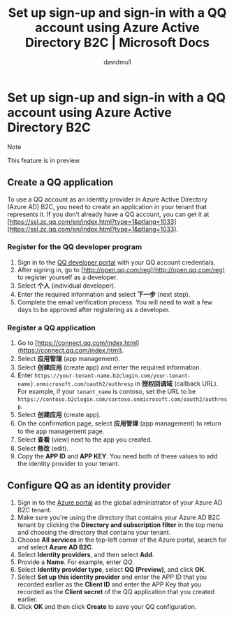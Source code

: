 ﻿---
title: Set up sign-up and sign-in with a QQ account using Azure Active Directory B2C | Microsoft Docs
description: Provide sign-up and sign-in to customers with QQ accounts in your applications using Azure Active Directory B2C.
services: active-directory-b2c
author: davidmu1
manager: mtillman

ms.service: active-directory
ms.workload: identity
ms.topic: conceptual
ms.date: 09/11/2018
ms.author: davidmu
ms.component: B2C
---

# Set up sign-up and sign-in with a QQ account using Azure Active Directory B2C

> [!NOTE]
> This feature is in preview.
> 

## Create a QQ application

To use a QQ account as an identity provider in Azure Active Directory (Azure AD) B2C, you need to create an application in your tenant that represents it. If you don’t already have a QQ account, you can get it at [https://ssl.zc.qq.com/en/index.html?type=1&ptlang=1033](https://ssl.zc.qq.com/en/index.html?type=1&ptlang=1033).

### Register for the QQ developer program

1. Sign in to the [QQ developer portal](http://open.qq.com) with your QQ account credentials.
2. After signing in, go to [http://open.qq.com/reg](http://open.qq.com/reg) to register yourself as a developer.
3. Select **个人** (individual developer).
4. Enter the required information and select **下一步** (next step).
5. Complete the email verification process. You will need to wait a few days to be approved after registering as a developer. 

### Register a QQ application

1. Go to [https://connect.qq.com/index.html](https://connect.qq.com/index.html).
2. Select **应用管理** (app management).
5. Select **创建应用** (create app) and enter the required information.
7. Enter `https://your-tenant-name.b2clogin.com/your-tenant-name}.onmicrosoft.com/oauth2/authresp` in **授权回调域** (callback URL). For example, if your `tenant_name` is contoso, set the URL to be `https://contoso.b2clogin.com/contoso.onmicrosoft.com/oauth2/authresp`.
8. Select **创建应用** (create app).
9. On the confirmation page, select **应用管理** (app management) to return to the app management page.
10. Select **查看** (view) next to the app you created.
11. Select **修改** (edit).
12. Copy the **APP ID** and **APP KEY**. You need both of these values to add the identity provider to your tenant.

## Configure QQ as an identity provider

1. Sign in to the [Azure portal](https://portal.azure.com/) as the global administrator of your Azure AD B2C tenant.
2. Make sure you're using the directory that contains your Azure AD B2C tenant by clicking the **Directory and subscription filter** in the top menu and choosing the directory that contains your tenant.
3. Choose **All services** in the top-left corner of the Azure portal, search for and select **Azure AD B2C**.
4. Select **Identity providers**, and then select **Add**.
5. Provide a **Name**. For example, enter *QQ*.
6. Select **Identity provider type**, select **QQ (Preview)**, and click **OK**.
7. Select **Set up this identity provider** and enter the APP ID that you recorded earlier as the **Client ID** and enter the APP Key that you recorded as the **Client secret** of the QQ application that you created earlier.
8. Click **OK** and then click **Create** to save your QQ configuration.

